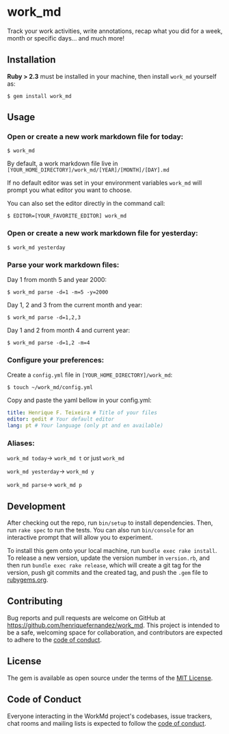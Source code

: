 # work_md

Track your work activities, write annotations, recap what you did for a week, month or specific days... and much more!

## Installation

**Ruby > 2.3** must be installed in your machine, then install `work_md` yourself as:

    $ gem install work_md


## Usage

### Open or create a new work markdown file for today:

    $ work_md

By default, a work markdown file live in `[YOUR_HOME_DIRECTORY]/work_md/[YEAR]/[MONTH]/[DAY].md`

If no default editor was set in your environment variables `work_md` will prompt you what editor you want to choose.

You can also set the editor directly in the command call:

    $ EDITOR=[YOUR_FAVORITE_EDITOR] work_md

### Open or create a new work markdown file for yesterday:

    $ work_md yesterday

### Parse your work markdown files:

Day 1 from month 5 and year 2000:

    $ work_md parse -d=1 -m=5 -y=2000

Day 1, 2 and 3 from the current month and year:
             
    $ work_md parse -d=1,2,3

Day 1 and 2 from month 4 and current year:

    $ work_md parse -d=1,2 -m=4    

### Configure your preferences:

Create a `config.yml` file in `[YOUR_HOME_DIRECTORY]/work_md`:

    $ touch ~/work_md/config.yml
    
Copy and paste the yaml bellow in your config.yml:

```yaml
title: Henrique F. Teixeira # Title of your files
editor: gedit # Your default editor
lang: pt # Your language (only pt and en available)
```

### Aliases:

`work_md today`-> `work_md t` or just `work_md`

`work_md yesterday`-> `work_md y`

`work_md parse`-> `work_md p`

## Development

After checking out the repo, run `bin/setup` to install dependencies. Then, run `rake spec` to run the tests. You can also run `bin/console` for an interactive prompt that will allow you to experiment.

To install this gem onto your local machine, run `bundle exec rake install`. To release a new version, update the version number in `version.rb`, and then run `bundle exec rake release`, which will create a git tag for the version, push git commits and the created tag, and push the `.gem` file to [rubygems.org](https://rubygems.org).

## Contributing

Bug reports and pull requests are welcome on GitHub at https://github.com/henriquefernandez/work_md. This project is intended to be a safe, welcoming space for collaboration, and contributors are expected to adhere to the [code of conduct](https://github.com/henriquefernandez/work_md/blob/master/CODE_OF_CONDUCT.md).

## License

The gem is available as open source under the terms of the [MIT License](https://opensource.org/licenses/MIT).

## Code of Conduct

Everyone interacting in the WorkMd project's codebases, issue trackers, chat rooms and mailing lists is expected to follow the [code of conduct](https://github.com/henriquefernandez/work_md/blob/master/CODE_OF_CONDUCT.md).
